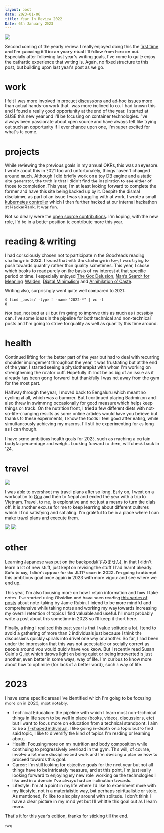 ```yaml
---
layout: post
date: 2023-01-06
title: Year In Review 2022
Date: 6th January 2023
---
```


<img src="./../../static/img/posts/year-in-review-2022/cover.png"/>

Second coming of the yearly review. I really enjoyed doing this the [first time](/posts/year-in-review-2021) and I'm guessing it'll be an yearly ritual I'll follow from here on out. Especially after following last year's writing goals, I've come to quite enjoy the cathartic experience that writing is. Again, no fixed structure to this post, but building upon last year's post as we go.

# work

I felt I was more involved in product discussions and ad-hoc issues more than actual hands-on work that I was more inclined to do. I had known this and I found a really good opportunity at the end of the year. I started at SUSE this new year and I'll be focusing on container technologies. I've always been passionate about open source and have always felt like trying out such an opportunity if I ever chance upon one, I'm super excited for what's to come.

# projects

While reviewing the previous goals in my annual OKRs, this was an eyesore. I wrote about this in 2021 too and unfortunately, things haven't changed around much. Although I did briefly work on a toy DB engine and a static site generator, the truth is that I didn't find the inspiration to see either of those to completion. This year, I'm at least looking forward to complete the former and have this site being backed up by it. Despite the dismal disclaimer, as part of an issue I was struggling with at work, I wrote a small [kubernetes controller](https://github.com/danishprakash/kube-step-podautoscaler) which I then further hacked at our internal hackathon at HackerRank. It was fun.

Not so dreary were the [open source contributions](/software). I'm hoping, with the new role, I'd be in a better position to contribute more this year.

# reading & writing
I had consciously chosen not to participate in the Goodreads reading challenge in 2022. I found that with the challenge in tow, I was trying to push towards quantity rather than quality sometimes. This year, I chose which books to read purely on the basis of my interest at that specific period of time. I especially enjoyed [The God Delusion](/books/the-god-delusion), [Man’s Search for Meaning](/books/mans-search-for-meaning), [Walden](/books/walden), [Digital Minimalism](/books/digital-minimalism) and [Annihilation of Caste](/books/annihilation-of-caste).

Writing also, surprisingly went quite well compared to 2021:


```
$ find _posts/ -type f -name "2022-*" | wc -l
8
```

Not bad, not bad at all but I'm going to improve this as much as I possibly can. I've some ideas in the pipeline for both technical and non-technical posts and I'm going to strive for quality as well as quantity this time around.

# health

Continued lifting for the better part of the year but had to deal with recurring shoulder impingement throughout the year, it was frustrating but at the end of the year, I started seeing a physiotherapist with whom I'm working on strengthening the rotator cuff. Hopefully it'll not be as big of an issue as it already has been going forward, but thankfully I was not away from the gym for the most part.

Halfway through the year, I moved back to Bengaluru which meant no cycling at all, which was a bummer. But I continued playing Badminton and also threw in swimming occasionally for good measure which helps keep things on track. On the nutrition front, I tried a few different diets with not-so-life-changing results as some online articles would have you believe but thanks to these experiments, I know the foods I feel good after eating, while simultaneously achieving my macros. I'll still be experimenting for as long as I can though.

I have some ambitious health goals for 2023, such as reaching a certain bodyfat percentage and weight. Looking forward to them, will check back in '24.


# travel
<img src="./../../static/img/posts/year-in-review-2022/goa.png"/>

I was able to overshoot my travel plans after so long. Early on, I went on a workcation to [Goa](/2022/06/03/south-goa) and then to Nepal and ended the year with a trip to [Vietnam](/2022/12/28/vietnam). Travel, to me, is explorative and not just a means to turn the dials off. It is another excuse for me to keep learning about different cultures which I find satisfying and satiating. I'm grateful to be in a place where I can make travel plans and execute them.

<img src="./../../static/img/posts/year-in-review-2022/nepal.png"/>
<img src="./../../static/img/posts/year-in-review-2022/vietnam.png"/>

# other

Learning Japanese was put on the backpedal(すみません), in that I didn't learn a lot of new stuff, just kept on revising the stuff I had learnt already. Safe to say, I didn't appear for the JLTP exam in 2022. I'm going to attempt this ambitious goal once again in 2023 with more vigour and see where we end up.

This year, I'm also focusing more on how I retain information and how I take notes. I've started using Obsidian and have been reading [this series of posts](https://jamierubin.net/blog-series/practically-paperless-with-obsidian/) about note-taking by Jamie Rubin. I intend to be more mindful and comprehensive while taking notes and working my way towards increasing my overall retention of topics I find valuable and useful. I'll most probably write a post about this sometime in 2023 so I'll keep it short here.

Finally, a thing I realized this past year is that I value solitude a lot. I tend to avoid a gathering of more than 2 individuals just because I think the discussions quickly spirals into drivel one way or another. So far, I had been under the impression that this was not acceptable or socially correct  as people around you would quicly have you know. But I recently read Susan Cain's [Quiet](/books/quiet) which throws light on being quiet or being introverted is just another, even better in some ways, way of life. I'm curious to know more about how to optimize (for lack of a better word), such a way of life.

# 2023
I have some specific areas I've identified which I'm going to be focusing more on in 2023, most notably:

- Technical Education: the pipeline with which I learn most non-technical things in life seem to be well in place (books, videos, discussions, etc) but I want to focus more on education from a technical standpoint. I aim to be a [T-shaped individual](https://en.wikipedia.org/wiki/T-shaped_skills), I like going in-depth on a topic but to find said topic, I like to diversify the kind of topics I'm reading or learning about.
- Health: Focusing more on my nutrition and body composition while continuing to progressively overload in the gym. This will, of course, involve a lot more discipline and work and I'm devising a plan on how to proceed towards this goal.
- Career: I'm still looking for objective goals for the next year but not all things have to be intricately measure, and at this point, I'm just really looking forward to enjoying my new role, working on the technologies I like and in a domain I've always had an inclination towards.
- Lifestyle: I'm at a point in my life where I'd like to experiment more with my lifestyle, not in a materialistic way, but perhaps spiritualistic or stoic. As mentioned, I'd like to also play around with solitude. I don't think I have a clear picture in my mind yet but I'll whittle this goal out as I learn more.

That's it for this year's edition, thanks for sticking till the end.

:wq
